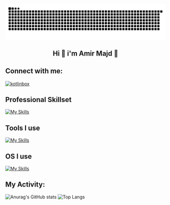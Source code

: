 
<img src="./github-contribution-grid-snake.svg" alt="just for fun :D">
<h2 align="center">Hi 👋 i'm Amir Majd 🤖</h2>

## Connect with me:
<p align="left">
<a href="https://t.me/Amir86Majd" target="blank"><img align="center" src="https://cdn.worldvectorlogo.com/logos/telegram-1.svg" alt="kotlinbox" height="30" width="40" alt='@Fwldom' /></a>
</p>

## Professional Skillset
[![My Skills](https://skillicons.dev/icons?i=html,dotnet,csharp&theme=dark)](https://skillicons.dev)

## Tools I use
[![My Skills](https://skillicons.dev/icons?i=visualstudio,vscode,github&theme=dark)](https://skillicons.dev)

## OS I use
[![My Skills](https://skillicons.dev/icons?i=windows,android&theme=dark)](https://skillicons.dev)

## My Activity:
<p display="flex">
  
   ![Anurag's GitHub stats](https://github-readme-stats.vercel.app/api?username=AmirMajd86&show_icons=true&bg_color=00000000)
  ![Top Langs](https://github-readme-stats.vercel.app/api/top-langs/?username=AmirMajd86)

</p>


